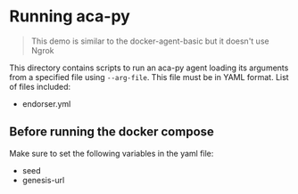 # Running aca-py

>This demo is similar to the docker-agent-basic but it doesn't use Ngrok  

This directory contains scripts to run an aca-py agent loading its arguments from a specified file  using ```--arg-file```.  This file must be in YAML format.
List of files included:
-   endorser.yml


## Before running the docker compose
Make sure to set the following variables  in the yaml file:
- seed
- genesis-url